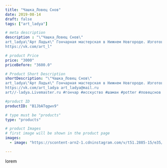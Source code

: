 ```yaml
---
title: "Чашка_Ловец Снов"
date: 2019-08-14
draft: false
tags: ["art_ladya"]

# meta description
description : "\"Чашка_Ловец Снов\" 
art_ladya\"Арт Ладья\" Гончарная мастерская в Нижнем Новгороде. Изготовление керамики и мастер//-классы по обучению. 
https://vk.com/art_l"

# product Price
price: "3000"
priceBefore: "3600.0"

# Product Short Description
shortDescription: "\"Чашка_Ловец Снов\" 
art_ladya\"Арт Ладья\" Гончарная мастерская в Нижнем Новгороде. Изготовление керамики и мастер//-классы по обучению. 
https://vk.com/art_ladya art_ladya@mail.ru 
art//-ladya.Livemaster.ru #гончар #исскуство #шаман #potter #ловецснов #керамикаручнаяработа #гончарнаямастерская #керамиканазаказ #handmade #индеец #керамика #гончарнаяпосуда #эксклюзивнаякерамика #dishes #decor #ceramicar #mug #claygoods #tankard #earthenware #ceramic #design #кружка #magic #restaurant #ceramicart #pint #clay #авторскаякерамика #лиса"

#product ID
productID: "B1JbATqgwv9"

# type must be "products"
type: "products"

# product Images
# first image will be shown in the product page
images:
  - image: "https://scontent-arn2-1.cdninstagram.com/v/t51.2885-15/e35/68904012_2299690117013483_2718247189513396874_n.jpg?tp=1&_nc_ht=scontent-arn2-1.cdninstagram.com&_nc_cat=111&_nc_ohc=FHF8dpSXh0YAX-Z8sFo&ccb=7-4&oh=b9bef5c4956abe415886d0e395fd944d&oe=60861528&_nc_sid=86f79a&ig_cache_key=MjExMDMzNjY2ODc2OTkxMzg1Mw%3D%3D.2-ccb7-4"

---
```

lorem
